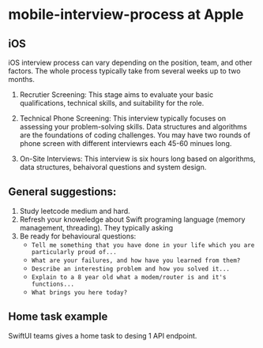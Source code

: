 # mobile-interview-process at Apple

## iOS ##

iOS interview process can vary depending on the position, team, and other factors. The whole process typically take from several weeks up to two months.

1. Recrutier Screening: This stage aims to evaluate your basic qualifications, technical skills, and suitability for the role.

2. Technical Phone Screening: This interview typically focuses on assessing your problem-solving skills. Data structures and algorithms are the foundations of coding challenges. You may have two rounds of phone screen with different interviewrs each 45-60 minues long.

3. On-Site Interviews: This interview is six hours long based on algorithms, data structures, behaivoral questions and system design.

## General suggestions: ##
1. Study leetcode medium and hard.
2. Refresh your knoweledge about Swift programing language (memory management, threading). They typically asking 
3. Be ready for behavioural questions:
    * `Tell me something that you have done in your life which you are particularly proud of...`
    * `What are your failures, and how have you learned from them?`
    * `Describe an interesting problem and how you solved it...`
    * `Explain to a 8 year old what a modem/router is and it's functions...`
    * `What brings you here today?`


## Home task example ##
SwiftUI teams gives a home task to desing 1 API endpoint.